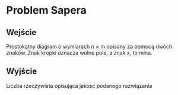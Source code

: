 # Problem Sapera

## Wejście
Prostokątny diagram o wymiarach n × m opisany za pomocą dwóch znaków.
Znak kropki oznacza wolne pole, a znak x, to mina.


## Wyjście
Liczba rzeczywista opisująca jakość podanego rozwiązania
